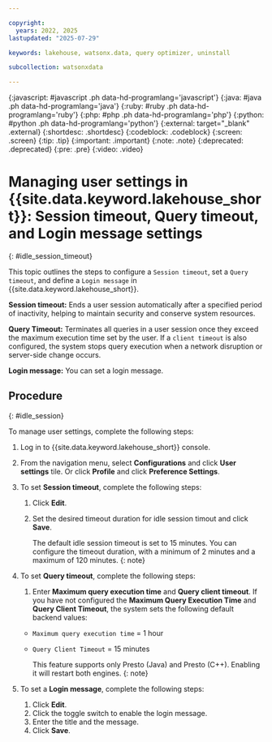 ```yaml
---

copyright:
  years: 2022, 2025
lastupdated: "2025-07-29"

keywords: lakehouse, watsonx.data, query optimizer, uninstall

subcollection: watsonxdata

---
```


{:javascript: #javascript .ph data-hd-programlang='javascript'}
{:java: #java .ph data-hd-programlang='java'}
{:ruby: #ruby .ph data-hd-programlang='ruby'}
{:php: #php .ph data-hd-programlang='php'}
{:python: #python .ph data-hd-programlang='python'}
{:external: target="_blank" .external}
{:shortdesc: .shortdesc}
{:codeblock: .codeblock}
{:screen: .screen}
{:tip: .tip}
{:important: .important}
{:note: .note}
{:deprecated: .deprecated}
{:pre: .pre}
{:video: .video}

# Managing user settings in {{site.data.keyword.lakehouse_short}}: Session timeout, Query timeout, and Login message settings
{: #idle_session_timeout}

This topic outlines the steps to configure a `Session timeout`, set a `Query timeout`, and define a `Login message` in {{site.data.keyword.lakehouse_short}}.

**Session timeout:** Ends a user session automatically after a specified period of inactivity, helping to maintain security and conserve system resources.

**Query Timeout:** Terminates all queries in a user session once they exceed the maximum execution time set by the user. If a `client timeout` is also configured, the system stops query execution when a network disruption or server-side change occurs.

**Login message:** You can set a login message.

## Procedure
{: #idle_session}

To manage user settings, complete the following steps:

1. Log in to {{site.data.keyword.lakehouse_short}} console.
1. From the navigation menu, select **Configurations** and click **User settings** tile. Or click **Profile** and click **Preference Settings**.
1. To set **Session timeout**, complete the following steps:
   1. Click **Edit**.
   1. Set the desired timeout duration for idle session timout and click **Save**.

      The default idle session timeout is set to 15 minutes. You can configure the timeout duration, with a minimum of 2 minutes and a maximum of 120 minutes.
      {: note}

1. To set **Query timeout**, complete the following steps:
   1. Enter **Maximum query execution time** and **Query client timeout**. If you have not configured the **Maximum Query Execution Time** and **Query Client Timeout**, the system sets the following default backend values:
   * `Maximum query execution time` = 1 hour
   * `Query Client Timeout` = 15 minutes

      This feature supports only Presto (Java) and Presto (C++). Enabling it will restart both engines.
      {: note}

1. To set a **Login message**, complete the following steps:
   1. Click **Edit**.
   1. Click the toggle switch to enable the login message.
   1. Enter the title and the message.
   1. Click **Save**.
